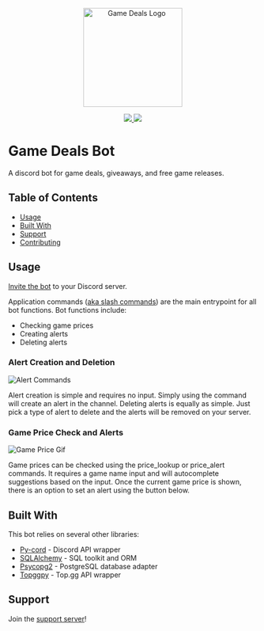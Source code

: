 <p align="center"><img src="https://user-images.githubusercontent.com/89750679/214477390-951d28bd-cc65-44bd-b669-6c7d77f746bd.png" alt="Game Deals Logo" width="200"/></p>

<p align="center">
<a href="https://top.gg/bot/1028073862597967932">
  <img src="https://top.gg/api/widget/servers/1028073862597967932.svg?noavatar=true">
</a>
<a href="https://top.gg/bot/1028073862597967932">
  <img src="https://top.gg/api/widget/upvotes/1028073862597967932.svg?noavatar=true">
</a>
</p>

# Game Deals Bot

A discord bot for game deals, giveaways, and free game releases. 

## Table of Contents

- [Usage](#usage)
- [Built With](#built-with)
- [Support](#support)
- [Contributing](#contributing)

## Usage

[Invite the bot](https://discord.com/oauth2/authorize?client_id=1028073862597967932&permissions=2147485696&scope=bot) to your Discord server.

Application commands ([aka slash commands](https://support.discord.com/hc/en-us/articles/1500000368501-Slash-Commands-FAQ)) are the main entrypoint for all bot functions. Bot functions include:

 - Checking game prices
 - Creating alerts
 - Deleting alerts

### Alert Creation and Deletion

![Alert Commands](https://user-images.githubusercontent.com/89750679/214490137-190567a5-1eda-4963-915e-5a51633849d6.png)

Alert creation is simple and requires no input. Simply using the command will create an alert in the channel.
Deleting alerts is equally as simple. Just pick a type of alert to delete and the alerts will be removed on your server.


### Game Price Check and Alerts

![Game Price Gif](https://user-images.githubusercontent.com/89750679/214491752-56ebdc80-0f88-46cb-a3e4-afe079908224.gif)


Game prices can be checked using the price_lookup or price_alert commands. It requires a game name input and will autocomplete suggestions based on the input. Once the current game price is shown, there is an option to set an alert using the button below.

## Built With

This bot relies on several other libraries:

 - [Py-cord](https://github.com/Pycord-Development/pycord) - Discord API wrapper
 - [SQLAlchemy](https://github.com/sqlalchemy/sqlalchemy) - SQL toolkit and ORM
 - [Psycopg2](https://github.com/psycopg/psycopg2) - PostgreSQL database adapter
 - [Topggpy](https://github.com/top-gg/python-sdk) - Top.gg API wrapper

## Support

Join the [support server](https://discord.gg/BtGjwBShYk)!

